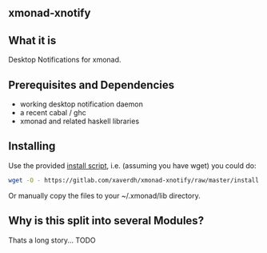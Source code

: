 ## xmonad-xnotify

## What it is

Desktop Notifications for xmonad.

## Prerequisites and Dependencies
  * working desktop notification daemon
  * a recent cabal / ghc
  * xmonad and related haskell libraries

## Installing

Use the provided [install script][install-script], i.e. (assuming you have wget) you could do:
```sh
wget -O - https://gitlab.com/xaverdh/xmonad-xnotify/raw/master/install | sh
```
Or manually copy the files to your ~/.xmonad/lib directory.

## Why is this split into several Modules?

Thats a long story... TODO

[install-script]: https://gitlab.com/xaverdh/xmonad-xnotify/blob/master/install

